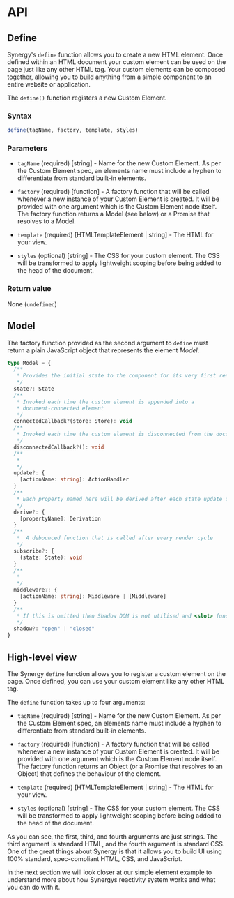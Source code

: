 <x-app>

# API

## Define

Synergy's `define` function allows you to create a new HTML element. Once defined within an HTML document your custom element can be used on the page just like any other HTML tag. Your custom elements can be composed together, allowing you to build anything from a simple component to an entire website or application.

The `define()` function registers a new Custom Element.

### Syntax

```js
define(tagName, factory, template, styles)
```

### Parameters

- `tagName` (required) [string] - Name for the new Custom Element. As per the Custom Element
  spec, an elements name must include a hyphen to differentiate from standard built-in elements.

- `factory` (required) [function] - A factory function that will be called whenever a new instance of your Custom Element is created. It will be provided with one argument which is the Custom Element node itself. The factory function returns a Model (see below) or a Promise that resolves to a Model.

- `template` (required) [HTMLTemplateElement | string] - The HTML for your view.

- `styles` (optional) [string] - The CSS for your custom element. The CSS will be transformed to apply lightweight scoping before being added to the head of the document.

### Return value

None (`undefined`)

## Model

The factory function provided as the second argument to `define` must return a plain JavaScript object that represents the element _Model_.

```ts
type Model = {
  /**
   * Provides the initial state to the component for its very first render.
   */
  state?: State
  /**
   * Invoked each time the custom element is appended into a
   * document-connected element
   */
  connectedCallback?(store: Store): void
  /**
   * Invoked each time the custom element is disconnected from the document
   */
  disconnectedCallback?(): void
  /**
   *
   */
  update?: {
    [actionName: string]: ActionHandler
  }
  /**
   * Each property named here will be derived after each state update using its corresponding Derivation function.
   */
  derive?: {
    [propertyName]: Derivation
  }
  /**
   *  A debounced function that is called after every render cycle
   */
  subscribe?: {
    (state: State): void
  }
  /**
   *
   */
  middleware?: {
    [actionName: string]: Middleware | [Middleware]
  }
  /**
   * If this is omitted then Shadow DOM is not utilised and <slot> functionality is polyfilled.
   */
  shadow?: "open" | "closed"
}
```

## High-level view

The Synergy `define` function allows you to register a custom element on the page. Once defined, you can use your custom element like any other HTML tag.

The `define` function takes up to four arguments:

- `tagName` (required) [string] - Name for the new Custom Element. As per the Custom Element
  spec, an elements name must include a hyphen to differentiate from standard built-in elements.

- `factory` (required) [function] - A factory function that will be called whenever a new instance of your Custom Element is created. It will be provided with one argument which is the Custom Element node itself. The factory function returns an Object (or a Promise that resolves to an Object) that defines the behaviour of the element.

- `template` (required) [HTMLTemplateElement | string] - The HTML for your view.

- `styles` (optional) [string] - The CSS for your custom element. The CSS will be transformed to apply lightweight scoping before being added to the head of the document.

As you can see, the first, third, and fourth arguments are just strings. The third argument is standard HTML, and the fourth argument is standard CSS. One of the great things about Synergy is that it allows you to build UI using 100% standard, spec-compliant HTML, CSS, and JavaScript.

In the next section we will look closer at our simple element example to understand more about how Synergys reactivity system works and what you can do with it.

</x-app>
